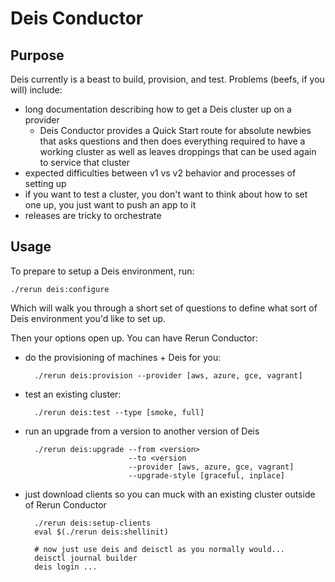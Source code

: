 # Deis Conductor

## Purpose

Deis currently is a beast to build, provision, and test. Problems (beefs, if you will) include:

- long documentation describing how to get a Deis cluster up on a provider
  - Deis Conductor provides a Quick Start route for absolute newbies that asks questions and then does everything required to have a working cluster as well as leaves droppings that can be used again to service that cluster
- expected difficulties between v1 vs v2 behavior and processes of setting up
- if you want to test a cluster, you don't want to think about how to set one up, you just want to push an app to it
- releases are tricky to orchestrate

## Usage

To prepare to setup a Deis environment, run:

    ./rerun deis:configure

Which will walk you through a short set of questions to define what sort of Deis environment you'd like to set up.

Then your options open up. You can have Rerun Conductor:

- do the provisioning of machines + Deis for you:


        ./rerun deis:provision --provider [aws, azure, gce, vagrant]

- test an existing cluster:

        ./rerun deis:test --type [smoke, full]

- run an upgrade from a version to another version of Deis

        ./rerun deis:upgrade --from <version>
                             --to <version
                             --provider [aws, azure, gce, vagrant]
                             --upgrade-style [graceful, inplace]

- just download clients so you can muck with an existing cluster outside of Rerun Conductor

        ./rerun deis:setup-clients
        eval $(./rerun deis:shellinit)

        # now just use deis and deisctl as you normally would...
        deisctl journal builder
        deis login ...

